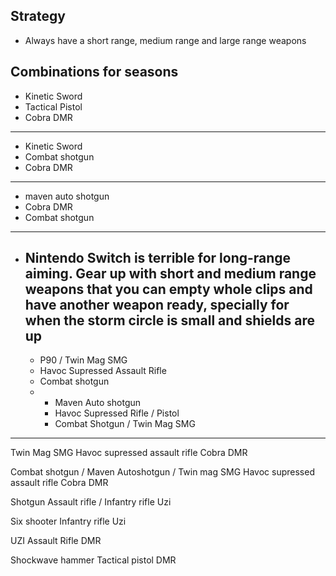 ## Strategy

- Always have a short range, medium range and large range weapons

## Combinations for seasons

- Kinetic Sword
- Tactical Pistol
- Cobra DMR

---

- Kinetic Sword
- Combat shotgun
- Cobra DMR

---

- maven auto shotgun 
- Cobra DMR
- Combat shotgun 
---

- Nintendo Switch is terrible for long-range aiming. Gear up with short and medium range weapons that you can empty whole clips and have another weapon ready, specially for when the storm circle is small and shields are up
  - 
    - P90 / Twin Mag SMG
    - Havoc Supressed Assault Rifle
    - Combat shotgun
  - 
    - Maven Auto shotgun
    - Havoc Supressed Rifle / Pistol
    - Combat Shotgun / Twin Mag SMG

---

Twin Mag SMG
Havoc supressed assault rifle
Cobra DMR

Combat shotgun / Maven Autoshotgun / Twin mag SMG
Havoc supressed assault rifle
Cobra DMR

Shotgun
Assault rifle / Infantry rifle
Uzi

Six shooter
Infantry rifle
Uzi

UZI
Assault Rifle
DMR

Shockwave hammer
Tactical pistol
DMR
